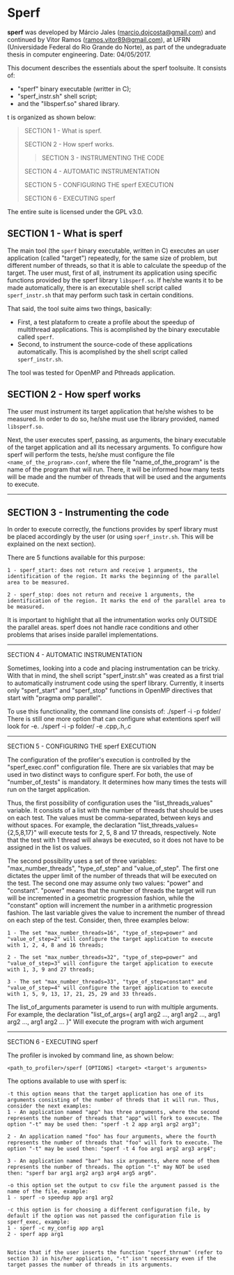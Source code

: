 # Sperf

**sperf** was developed by Márcio Jales (marcio.dojcosta@gmail.com) and continued by Vitor Ramos (ramos.vitor89@gmail.com), at UFRN (Universidade Federal do Rio Grande do Norte), as part of the undegraduate thesis in computer engineering.
Date: 04/05/2017.

This document describes the essentials about the sperf toolsuite. It consists of:
- "sperf" binary executable (writter in C);
- "sperf_instr.sh" shell script;
- and the "libsperf.so" shared library.

t is organized as shown below:
> SECTION 1 - What is sperf.
>
> SECTION 2 - How sperf works.
>> SECTION 3 - INSTRUMENTING THE CODE
>
> SECTION 4 - AUTOMATIC INSTRUMENTATION
>
> SECTION 5 - CONFIGURING THE sperf EXECUTION
>
> SECTION 6 - EXECUTING sperf

The entire suite is licensed under the GPL v3.0.

## SECTION 1 - What is sperf

The main tool (the `sperf` binary executable, written in C) executes an user application (called "target") repeatedly, for the same size of problem, but different number of threads, so that it is able to calculate the speedup of the target. The user must, first of all, instrument its application using specific functions provided by the sperf library `libsperf.so`. If he/she wants it to be made automatically, there is an executable shell script called `sperf_instr.sh`  that may perform such task in certain conditions.  

That said, the tool suite aims two things, basically:

- First, a test plataform to create a profile about the speedup of multithread applications. This is acomplished by the binary executable called `sperf`.
- Second, to instrument the source-code of these applications automatically. This is acomplished by the shell script called `sperf_instr.sh`.

The tool was tested for OpenMP and Pthreads application.

## SECTION 2 - How sperf works

The user must instrument its target application that he/she wishes to be measured. In order to do so, he/she must use the library provided, named `libsperf.so`.

Next, the user executes sperf, passing, as arguments, the binary executable of the target application and all its necessary arguments. To configure how sperf will perform the tests, he/she must configure the file `<name_of_the_program>.conf`, where the file "name_of_the_program" is the name of the program that will run. There, it will be informed how many tests will be made and the number of threads that will be used and the arguments to execute.

------------------------------------------------------------------------------------

## SECTION 3 - Instrumenting the code

In order to execute correctly, the functions provides by sperf library must be placed accordingly by the user (or using `sperf_instr.sh`. This will be explained on the next section). 

There are 5 functions available for this purpose:

	1 - sperf_start: does not return and receive 1 arguments, the identification of the region. It marks the beginning of the parallel area to be measured.

	2 - sperf_stop: does not return and receive 1 arguments, the identification of the region. It marks the end of the parallel area to be measured.

It is important to highlight that all the intrumentation works only OUTSIDE the parallel areas. sperf does not handle race conditions and other problems that arises inside parallel implementations.

------------------------------------------------------------------------------------

SECTION 4 - AUTOMATIC INSTRUMENTATION

Sometimes, looking into a code and placing instrumentation can be tricky. With that in mind, the shell script "sperf_instr.sh" was created as a first trial to automatically instrument code using the sperf library. Currently, it inserts only "sperf_start" and "sperf_stop" functions in OpenMP directives that start with "pragma omp parallel".

To use this functionality, the command line consists of:
	./sperf -i -p folder/
There is still one more option that can configure what extentions sperf will look for -e.
	./sperf -i -p folder/ -e .cpp,.h,.c

------------------------------------------------------------------------------------

SECTION 5 - CONFIGURING THE sperf EXECUTION

The configuration of the profiler's execution is controlled by the "sperf_exec.conf" configuration file. There are six variables that may be used in two distinct ways to configure sperf. For both, the use of "number_of_tests" is mandatory. It determines how many times the tests will run on the target application.	

Thus, the first possibility of configuration uses the "list_threads_values" variable. It consists of a list with the number of threads that should be uses on each test. The values must be comma-separated, between keys and without spaces. For example, the declaration "list_threads_values={2,5,8,17}" will execute tests for 2, 5, 8 and 17 threads, respectively. Note that the test with 1 thread will always be executed, so it does not have to be assigned in the list os values.

The second possibility uses a set of three variables: "max_number_threads", "type_of_step" and "value_of_step". The first one dictates the upper limit of the number of threads that will be executed on the test. The second one may assume only two values: "power" and "constant". "power" means that the number of threads the target will run will be incremented in a geometric progression fashion, while the "constant" option will increment the number in a arithmetic progression fashion. The last variable gives the value to increment the number of thread on each step of the test. Consider, then, three examples below:

	1 - The set "max_number_threads=16", "type_of_step=power" and "value_of_step=2" will configure the target application to execute with 1, 2, 4, 8 and 16 threads;
	
	2 - The set "max_number_threads=32", "type_of_step=power" and "value_of_step=3" will configure the target application to execute with 1, 3, 9 and 27 threads;
	
	3 - The set "max_number_threads=33", "type_of_step=constant" and "value_of_step=4" will configure the target application to execute with 1, 5, 9, 13, 17, 21, 25, 29 and 33 threads.

The list_of_arguments parameter is usend to run with multiple arguments. For example, the declaration
"list_of_args={
arg1 arg2 ...,
arg1 arg2 ...,
arg1 arg2 ...,
arg1 arg2 ...
}"
Will execute the program with wich argument 

------------------------------------------------------------------------------------

SECTION 6 - EXECUTING sperf

The profiler is invoked by command line, as shown below:

	<path_to_profiler>/sperf [OPTIONS] <target> <target's arguments>
	
The options available to use with sperf is:

	-t this option means that the target application has one of its arguments consisting of the number of threds that it will run. Thus, consider the next examples:
	1 - An application named "app" has three arguments, where the second represents the number of threads that "app" will fork to execute. The option "-t" may be used then: "sperf -t 2 app arg1 arg2 arg3";
	
	2 - An application named "foo" has four arguments, where the fourth represents the number of threads that "foo" will fork to execute. The option "-t" may be used then: "sperf -t 4 foo arg1 arg2 arg3 arg4";
	
	3 - An application named "bar" has six arguments, where none of them represents the number of threads. The option "-t" may NOT be used then: "sperf bar arg1 arg2 arg3 arg4 arg5 arg6".
	
	-o this option set the output to csv file the argument passed is the name of the file, example:
	1 - sperf -o speedup app arg1 arg2
	
	-c this option is for choosing a different configuration file, by default if the option was not passed the configuration file is sperf_exec, example:
	1 - sperf -c my_config app arg1
	2 - sperf app arg1
	

	Notice that if the user inserts the function "sperf_thrnum" (refer to section 3) in his/her application, "-t" isn't necessary even if the target passes the number of threads in its arguments.

